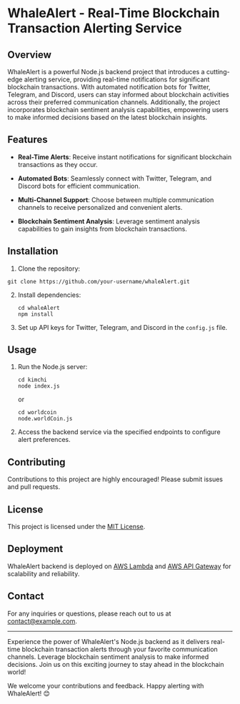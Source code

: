 # WhaleAlert - Real-Time Blockchain Transaction Alerting Service 


## Overview

WhaleAlert is a powerful Node.js backend project that introduces a cutting-edge alerting service, providing real-time notifications for significant blockchain transactions. With automated notification bots for Twitter, Telegram, and Discord, users can stay informed about blockchain activities across their preferred communication channels. Additionally, the project incorporates blockchain sentiment analysis capabilities, empowering users to make informed decisions based on the latest blockchain insights.

## Features

- **Real-Time Alerts**: Receive instant notifications for significant blockchain transactions as they occur.

- **Automated Bots**: Seamlessly connect with Twitter, Telegram, and Discord bots for efficient communication.

- **Multi-Channel Support**: Choose between multiple communication channels to receive personalized and convenient alerts.

- **Blockchain Sentiment Analysis**: Leverage sentiment analysis capabilities to gain insights from blockchain transactions.

## Installation

1. Clone the repository:


```
git clone https://github.com/your-username/whaleAlert.git
```


2. Install dependencies:

   ```
   cd whaleAlert
   npm install
   ```

3. Set up API keys for Twitter, Telegram, and Discord in the `config.js` file.

## Usage

1. Run the Node.js server:

   ```
   cd kimchi
   node index.js
   ```
   or
   ```
   cd worldcoin
   node.worldCoin.js
   ```

3. Access the backend service via the specified endpoints to configure alert preferences.

## Contributing

Contributions to this project are highly encouraged! Please submit issues and pull requests.

## License

This project is licensed under the [MIT License](LICENSE).

## Deployment

WhaleAlert backend is deployed on [AWS Lambda](https://aws.amazon.com/lambda/) and [AWS API Gateway](https://aws.amazon.com/api-gateway/) for scalability and reliability.

## Contact

For any inquiries or questions, please reach out to us at [contact@example.com](mailto:contact@example.com).

---

Experience the power of WhaleAlert's Node.js backend as it delivers real-time blockchain transaction alerts through your favorite communication channels. Leverage blockchain sentiment analysis to make informed decisions. Join us on this exciting journey to stay ahead in the blockchain world!

We welcome your contributions and feedback. Happy alerting with WhaleAlert! 😊
